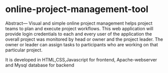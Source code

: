 # online-project-management-tool

Abstract— Visual and simple online project management helps project teams to plan and execute project workflows.
This web application will provide login credentials to each and every user of the application the overall project was
monitored by head or owner and the project leader. 
The owner or leader can assign tasks to participants who are working on that particular project.

It is developed in HTML,CSS,Javascript for frontend, Apache-webserver and Mysql database for backend
